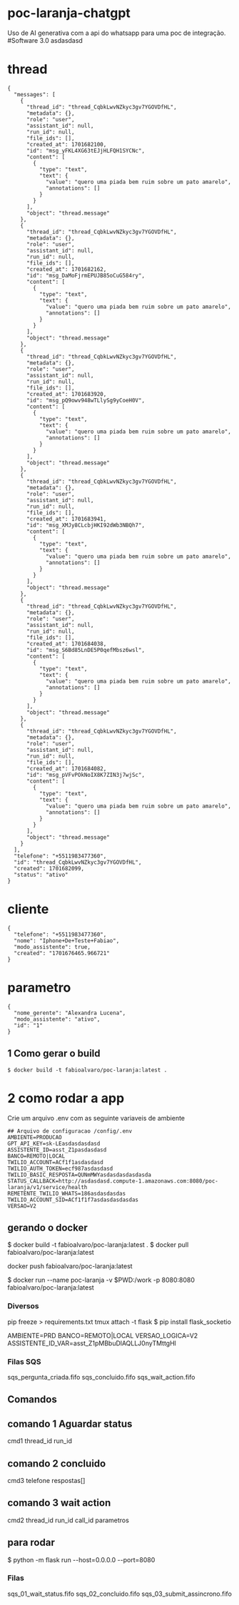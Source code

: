 # poc-laranja-chatgpt
Uso de AI generativa com a api do whatsapp para uma poc de integração. #Software  3.0 asdasdasd

# thread
```
{
  "messages": [
    {
      "thread_id": "thread_CqbkLwvNZkyc3gv7YGOVDfHL",
      "metadata": {},
      "role": "user",
      "assistant_id": null,
      "run_id": null,
      "file_ids": [],
      "created_at": 1701682100,
      "id": "msg_yFKL4XG63tEJjHLFQH1SYCNc",
      "content": [
        {
          "type": "text",
          "text": {
            "value": "quero uma piada bem ruim sobre um pato amarelo",
            "annotations": []
          }
        }
      ],
      "object": "thread.message"
    },
    {
      "thread_id": "thread_CqbkLwvNZkyc3gv7YGOVDfHL",
      "metadata": {},
      "role": "user",
      "assistant_id": null,
      "run_id": null,
      "file_ids": [],
      "created_at": 1701682162,
      "id": "msg_DaMoFjrmEPUJB85oCuG584ry",
      "content": [
        {
          "type": "text",
          "text": {
            "value": "quero uma piada bem ruim sobre um pato amarelo",
            "annotations": []
          }
        }
      ],
      "object": "thread.message"
    },
    {
      "thread_id": "thread_CqbkLwvNZkyc3gv7YGOVDfHL",
      "metadata": {},
      "role": "user",
      "assistant_id": null,
      "run_id": null,
      "file_ids": [],
      "created_at": 1701683920,
      "id": "msg_pQ9owv948wTLlySg9yCoeH0V",
      "content": [
        {
          "type": "text",
          "text": {
            "value": "quero uma piada bem ruim sobre um pato amarelo",
            "annotations": []
          }
        }
      ],
      "object": "thread.message"
    },
    {
      "thread_id": "thread_CqbkLwvNZkyc3gv7YGOVDfHL",
      "metadata": {},
      "role": "user",
      "assistant_id": null,
      "run_id": null,
      "file_ids": [],
      "created_at": 1701683941,
      "id": "msg_XMJy8CLcbjHKI92dWb3NBQh7",
      "content": [
        {
          "type": "text",
          "text": {
            "value": "quero uma piada bem ruim sobre um pato amarelo",
            "annotations": []
          }
        }
      ],
      "object": "thread.message"
    },
    {
      "thread_id": "thread_CqbkLwvNZkyc3gv7YGOVDfHL",
      "metadata": {},
      "role": "user",
      "assistant_id": null,
      "run_id": null,
      "file_ids": [],
      "created_at": 1701684038,
      "id": "msg_S6Bd85LnDE5P0qefMbsz6wsl",
      "content": [
        {
          "type": "text",
          "text": {
            "value": "quero uma piada bem ruim sobre um pato amarelo",
            "annotations": []
          }
        }
      ],
      "object": "thread.message"
    },
    {
      "thread_id": "thread_CqbkLwvNZkyc3gv7YGOVDfHL",
      "metadata": {},
      "role": "user",
      "assistant_id": null,
      "run_id": null,
      "file_ids": [],
      "created_at": 1701684082,
      "id": "msg_pVFvPOkNoIX8K7ZIN3j7wjSc",
      "content": [
        {
          "type": "text",
          "text": {
            "value": "quero uma piada bem ruim sobre um pato amarelo",
            "annotations": []
          }
        }
      ],
      "object": "thread.message"
    }
  ],
  "telefone": "+5511983477360",
  "id": "thread_CqbkLwvNZkyc3gv7YGOVDfHL",
  "created": 1701682099,
  "status": "ativo"
}
```
# cliente
```
{
  "telefone": "+5511983477360",
  "nome": "Iphone+De+Teste+Fabiao",
  "modo_assistente": true,
  "created": "1701676465.966721"
}
```

# parametro
```
{
  "nome_gerente": "Alexandra Lucena",
  "modo_assistente": "ativo",
  "id": "1"
}
```
## 1 Como gerar o build
````
$ docker build -t fabioalvaro/poc-laranja:latest .
```````
# 2 como rodar a app

Crie um arquivo .env com as seguinte variaveis de ambiente

```
## Arquivo de configuracao /config/.env
AMBIENTE=PRODUCAO
GPT_API_KEY=sk-LEasdasdasdasd
ASSISTENTE_ID=asst_Z1pasdasdasd
BANCO=REMOTO|LOCAL
TWILIO_ACCOUNT=ACf1f1asdasdasd
TWILIO_AUTH_TOKEN=ecf987asdasdasd
TWILIO_BASIC_RESPOSTA=QUNmMWYasdasdasdasdasda
STATUS_CALLBACK=http://asdasdasd.compute-1.amazonaws.com:8080/poc-laranja/v1/service/health
REMETENTE_TWILIO_WHATS=186asdasdasdas
TWILIO_ACCOUNT_SID=ACf1f1f7asdasdasdasdas
VERSAO=V2
```


## gerando o docker
$ docker build -t fabioalvaro/poc-laranja:latest .
$ docker pull fabioalvaro/poc-laranja:latest

docker push fabioalvaro/poc-laranja:latest


$ docker run --name poc-laranja -v $PWD:/work -p 8080:8080 fabioalvaro/poc-laranja:latest 


### Diversos

pip freeze > requirements.txt
tmux attach -t flask
$ pip install flask_socketio

AMBIENTE=PRD
BANCO=REMOTO|LOCAL
VERSAO_LOGICA=V2
ASSISTENTE_ID_VAR=asst_Z1pMBbuDlAQLLJ0nyTMttgHl


### Filas SQS
sqs_pergunta_criada.fifo
sqs_concluido.fifo
sqs_wait_action.fifo


## Comandos

## comando 1 Aguardar status
cmd1
thread_id
run_id

## comando 2 concluido
cmd3
telefone
respostas[]


## comando 3 wait action
cmd2
thread_id
run_id
call_id
parametros

## para rodar
$  python -m flask run --host=0.0.0.0 --port=8080


### Filas
sqs_01_wait_status.fifo
sqs_02_concluido.fifo
sqs_03_submit_assincrono.fifo

